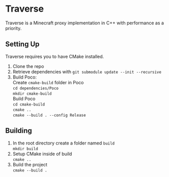 # Traverse
Traverse is a Minecraft proxy implementation in C++ with performance as a priority.

## Setting Up
Traverse requires you to have CMake installed. <br>

1. Clone the repo
2. Retrieve dependencies with `git submodule update --init --recursive`
3. Build Poco: <br>
Create `cmake-build` folder in Poco <br>
`cd dependencies/Poco` <br>
`mkdir cmake-build` <br>
Build Poco <br>
`cd cmake-build` <br>
`cmake ..` <br>
`cmake --build . --config Release` <br>

## Building
1. In the root directory create a folder named `build` <br>
`mkdir build`
2. Setup CMake inside of build <br>
`cmake ..`
3. Build the project <br>
`cmake --build .`